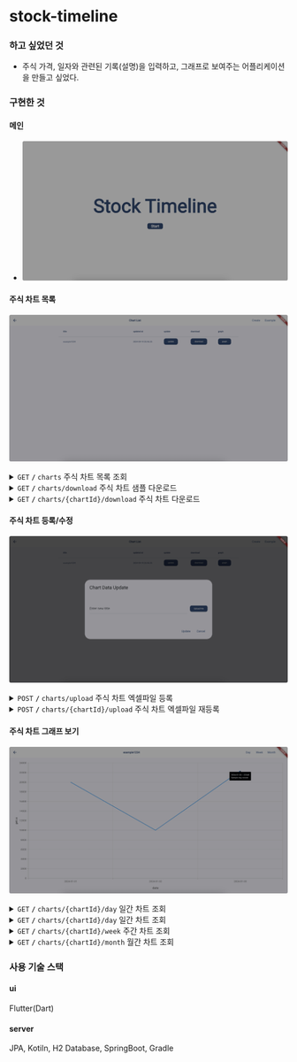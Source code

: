 # stock-timeline

### 하고 싶었던 것
- 주식 가격, 일자와 관련된 기록(설명)을 입력하고, 그래프로 보여주는 어플리케이션을 만들고 싶었다. 

### 구현한 것
#### 메인 
- ![stock-timeline-main.png](image%2Fstock-timeline-main.png)
  
#### 주식 차트 목록
![stock-timeline-chart-list.png](image%2Fstock-timeline-chart-list.png)
<details>
 <summary><code>GET</code> <code><b>/</b></code> <code>charts</code> 주식 차트 목록 조회 </summary>

##### Parameters
- None

##### Responses
- http code: ```200``` 
- content-type: ```application/json;charset=UTF-8``` 
- response:
  ```json
    [{"id":1,"title":"example1234","updateDateTime":"2024-09-19T23:46:25.303502"}] 
   ```
</details>

<details>
 <summary><code>GET</code> <code><b>/</b></code> <code>charts/download</code> 주식 차트 샘플 다운로드 </summary>

##### Parameters
- None

##### Responses
- http code: ```200```
- content-type: ```application/vnd.openxmlformats-officedocument.spreadsheetml.sheet```
- response: None
</details>

<details>
 <summary><code>GET</code> <code><b>/</b></code> <code>charts/{chartId}/download</code> 주식 차트 다운로드 </summary>

##### Parameters
- chartId (Long)

##### Responses
- http code: ```200```
- content-type: ```application/vnd.openxmlformats-officedocument.spreadsheetml.sheet```
- response: None
</details>

    
#### 주식 차트 등록/수정
![stock-timeline-chart-create.png](image%2Fstock-timeline-chart-create.png)
<details>
 <summary><code>POST</code> <code><b>/</b></code> <code>charts/upload</code> 주식 차트 엑셀파일 등록 </summary>

##### Parameters
- title (String)
- file (MultipartFile)

##### Responses
- http code: ```200```
- content-type: None
- response: None

</details>
<details>
 <summary><code>POST</code> <code><b>/</b></code> <code>charts/{chartId}/upload</code> 주식 차트 엑셀파일 재등록 </summary>

##### Parameters
- chartId (Long)
- title (String)
- file (MultipartFile)

##### Responses
- http code: ```200```
- content-type: None
- response: None

</details>

#### 주식 차트 그래프 보기
![stock-timeline-graph.png](image%2Fstock-timeline-graph.png)
<details>
 <summary><code>GET</code> <code><b>/</b></code> <code>charts/{chartId}/day</code> 일간 차트 조회 </summary>

##### Parameters
- chartId (Long)

##### Responses
-  http code: ```200```
-  content-type: ```application/json```

-  response : 
    ```json
    [
        {
            "date": "2024-01-01",
            "price": 20000.0,
            "description": "Sample day record"
        },
        {  
            "date": "2024-01-02",
            "price": 10000.0,
            "description": "Sample day record"
        },
        {
            "date": "2024-01-03",
            "price": 22348.0,
            "description": "Sample day record"
        }
    ]
    ```

</details>

<details>
 <summary><code>GET</code> <code><b>/</b></code> <code>charts/{chartId}/day</code> 일간 차트 조회 </summary>

##### Parameters
- chartId (Long)

##### Responses
-  http code: ```200```
-  content-type: ```application/json```

-  response :
    ```json
    [
        {
            "date": "2024-01-01",
            "price": 20000.0,
            "description": "Sample day record"
        },
        {  
            "date": "2024-01-02",
            "price": 10000.0,
            "description": "Sample day record"
        },
        {
            "date": "2024-01-03",
            "price": 22348.0,
            "description": "Sample day record"
        }
    ]
    ```

</details>
<details>
 <summary><code>GET</code> <code><b>/</b></code> <code>charts/{chartId}/week</code> 주간 차트 조회 </summary>

##### Parameters
- chartId (Long)

##### Responses
-  http code: ```200```
-  content-type: ```application/json```
-  response :
    ```json
    [
      {
        "date": "2024-01-01",
        "price": 20000.0,
        "description": "Sample week record"
      },
      {
        "date": "2024-01-08",
        "price": 10000.0,
        "description": "Sample week record"
      },
      {
        "date": "2024-01-15",
        "price": 22348.0,
        "description": "Sample week record"
      }
    ]
    ```
</details>

<details>
 <summary><code>GET</code> <code><b>/</b></code> <code>charts/{chartId}/month</code> 월간 차트 조회 </summary>

##### Parameters
- chartId (Long)

##### Responses
-  http code: ```200```
-  content-type: ```application/json```
  -  response :
      ```json
      [
        {
          "date": "2024-01-01",
          "price": 20000.0,
          "description": "Sample month record"
        },
        {
          "date": "2024-02-01",
          "price": 10000.0,
          "description": "Sample month record"
        },
        {
          "date": "2024-03-01",
          "price": 22348.0,
          "description": "Sample month record"
        }
      ]
      ```
</details>


### 사용 기술 스택
#### ui
Flutter(Dart)
#### server
JPA, Kotiln, H2 Database, SpringBoot, Gradle 
